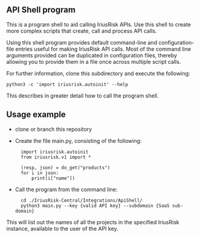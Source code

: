 ## API Shell program

This is a program shell to aid calling IriusRisk APIs. Use this shell to 
create more complex scripts that create, call and process API calls.

Using this shell program provides default command-line and configuration-file
entries useful for making IriusRisk API calls. Most of the command line 
arguments provided can be duplicated in configuration files, thereby allowing
you to provide them in a file once across multiple script calls.

For further information, clone this subdirectory and execute the following:

    python3 -c 'import iriusrisk.autoinit' --help

This describes in greater detail how to call the program shell. 

## Usage example
* clone or branch this repository
* Create the file main.py, consisting of the following:

        import iriusrisk.autoinit
        from iriusrisk.v1 import *

        (resp, json) = do_get("products")
        for i in json:
            print(i["name"])

* Call the program from the command line:

        cd ./IriusRisk-Central/Integrations/ApiShell/
        python3 main.py --key {valid API key} --subdomain {SaaS sub-domain}

This will list out the names of all the projects in the specified IriusRisk instance, available to the user of the API key.
